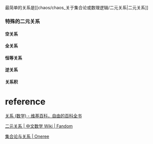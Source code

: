 
最简单的关系是[[chaos/chaos_关于集合论或数理逻辑/二元关系|二元关系]]


### 特殊的二元关系
#### 空关系

#### 全关系

#### 恒等关系

#### 逆关系

#### 关系积

# reference
[关系 (数学) - 维基百科，自由的百科全书](https://zh.wikipedia.org/wiki/%E5%85%B3%E7%B3%BB_(%E6%95%B0%E5%AD%A6))

[二元关系 | 中文数学 Wiki | Fandom](https://math.fandom.com/zh/wiki/%E4%BA%8C%E5%85%83%E5%85%B3%E7%B3%BB?variant=zh-sg)

[集合论与关系 | Oneree](https://droneree.github.io/2020/10/26/Relation/)
